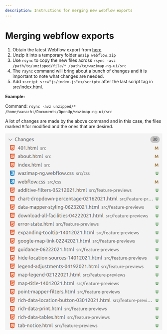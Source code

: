 ```yaml
---
description: Instructions for merging new webflow exports
---
```


# Merging webflow exports

1. Obtain the latest Webflow export from [here](changelog.md)
2. Unzip it into a temporary folder `unzip webflow.zip`
3. Use `rsync` to copy the new files across `rsync -avz /path/to/unzipped/file/* /path/to/wazimap-ng-ui/src`
4. The `rsync` command will bring about a bunch of changes and it is important to note what changes are needed. 
5. Add `<script src="js/index.js"></script>` after the last script tag in src/index.html.

**Example:**

Command: `rsync -avz unzipped/* /home/warachi/Documents/OpenUp/wazimap-ng-ui/src`

A lot of changes are made by the above command and in this case, the files marked `M` for modified and the ones that are desired.

![](../.gitbook/assets/screenshot-from-2021-06-29-15-27-34.png)

